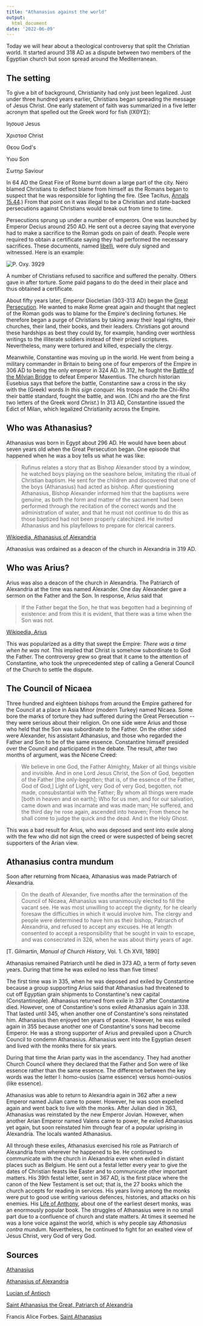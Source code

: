 ```yaml
---
title: "Athanasius against the world"
output:
  html_document
date: '2022-06-09'
---
```


Today we will hear about a theological controversy that split the Christian world. It started around 318 AD as a dispute between two members of the Egyptian church but soon spread around the Mediterranean.

## The setting

To give a bit of background, Christianity had only just been legalized. Just under three hundred years earlier, Christians began spreading the message of Jesus Christ. One early statement of faith was summarized in a five letter acronym that spelled out the Greek word for fish (ΙΧΘΥΣ):

Ιησουσ Jesus

Χριστοσ Christ

Θεου God's

Υιου Son

Σωτηρ Saviour

In 64 AD the Great Fire of Rome burnt down a large part of the city. Nero blamed Christians to deflect blame from himself as the Romans began to suspect that he was responsible for lighting the fire. (See Tacitus, [Annals 15.44](https://www.perseus.tufts.edu/hopper/text?doc=Tac.+Ann.+15.44&fromdoc=Perseus%3Atext%3A1999.02.0078).) From that point on it was illegal to be a Christian and state-backed persecutions against Christians would break out from time to time.

Persecutions sprung up under a number of emperors. One was launched by Emperor Decius around 250 AD. He sent out a decree saying that everyone had to make a sacrifice to the Roman gods on pain of death. People were required to obtain a certificate saying they had performed the necessary sacrifices. These documents, named [libelli](https://en.wikipedia.org/wiki/Libellus), were duly signed and witnessed. Here is an example:

![P. Oxy. 3929](/images/POxy3929.jpg)

A number of Christians refused to sacrifice and suffered the penalty. Others gave in after torture. Some paid pagans to do the deed in their place and thus obtained a certificate.

About fifty years later, Emperor Diocletian (303-313 AD) began the [Great Persecution](https://en.wikipedia.org/wiki/Diocletianic_Persecution). He wanted to make Rome great again and thought that neglect of the Roman gods was to blame for the Empire's declining fortunes. He therefore began a purge of Christians by taking away their legal rights, their churches, their land, their books, and their leaders. Christians got around these hardships as best they could by, for example, handing over worthless writings to the illiterate soldiers instead of their prized scriptures. Nevertheless, many were tortured and killed, especially the clergy.

Meanwhile, Constantine was moving up in the world. He went from being a military commander in Britain to being one of four emperors of the Empire in 306 AD to being the only emperor in 324 AD. In 312, he fought the [Battle of the Milvian Bridge](https://en.wikipedia.org/wiki/Battle_of_the_Milvian_Bridge) to defeat Emperor Maxentius. The church historian Eusebius says that before the battle, Constantine saw a cross in the sky with the (Greek) words *In this sign conquer.* His troops made the Chi-Rho their battle standard, fought the battle, and won. (Chi and rho are the first two letters of the Greek word *Christ*.) In 313 AD, Constantine issued the Edict of Milan, which legalized Christianity across the Empire.

## Who was Athanasius?

Athanasius was born in Egypt about 296 AD. He would have been about seven years old when the Great Persecution began. One episode that happened when he was a boy tells us what he was like:

> Rufinus relates a story that as Bishop Alexander stood by a window, he watched boys playing on the seashore below, imitating the ritual of Christian baptism. He sent for the children and discovered that one of the boys (Athanasius) had acted as bishop. After questioning Athanasius, Bishop Alexander informed him that the baptisms were genuine, as both the form and matter of the sacrament had been performed through the recitation of the correct words and the administration of water, and that he must not continue to do this as those baptized had not been properly catechized. He invited Athanasius and his playfellows to prepare for clerical careers.

[Wikipedia, Athanasius of Alexandria](https://en.wikipedia.org/wiki/Athanasius_of_Alexandria)

Athanasius was ordained as a deacon of the church in Alexandria in 319 AD.

## Who was Arius?

Arius was also a deacon of the church in Alexandria. The Patriarch of Alexandria at the time was named Alexander. One day Alexander gave a sermon on the Father and the Son. In response, Arius said that

> If the Father begat the Son, he that was begotten had a beginning of existence: and from this it is evident, that there was a time when the Son was not.

[Wikipedia, Arius](https://en.wikipedia.org/wiki/Arius)

This was popularized as a ditty that swept the Empire: *There was a time when he was not*. This implied that Christ is somehow subordinate to God the Father. The controversy grew so great that it came to the attention of Constantine, who took the unprecedented step of calling a General Council of the Church to settle the dispute.

## The Council of Nicaea

Three hundred and eighteen bishops from around the Empire gathered for the Council at a place in Asia Minor (modern Turkey) named Nicaea. Some bore the marks of torture they had suffered during the Great Persecution -- they were serious about their religion. On one side were Arius and those who held that the Son was subordinate to the Father. On the other sided were Alexander, his assistant Athanasius, and those who regarded the Father and Son to be of the same essence. Constantine himself presided over the Council and participated in the debate. The result, after two months of argument, was the Nicene Creed:

> We believe in one God, the Father Almighty, Maker of all things visible and invisible. And in one Lord Jesus Christ, the Son of God, begotten of the Father [the only-begotten; that is, of the essence of the Father, God of God,] Light of Light, very God of very God, begotten, not made, consubstantial with the Father; By whom all things were made [both in heaven and on earth]; Who for us men, and for our salvation, came down and was incarnate and was made man; He suffered, and the third day he rose again, ascended into heaven; From thence he shall come to judge the quick and the dead. And in the Holy Ghost.

This was a bad result for Arius, who was deposed and sent into exile along with the few who did not sign the creed or were suspected of being secret supporters of the Arian view.

## Athanasius contra mundum

Soon after returning from Nicaea, Athanasius was made Patriarch of Alexandria.

> On the death of Alexander, five months after the termination of the Council of Nicaea, Athanasius was unanimously elected to fill the vacant see. He was most unwilling to accept the dignity, for he clearly foresaw the difficulties in which it would involve him. The clergy and people were determined to have him as their bishop, Patriarch of Alexandria, and refused to accept any excuses. He at length consented to accept a responsibility that he sought in vain to escape, and was consecrated in 326, when he was about thirty years of age.

[T. Gilmartin, *Manual of Church History*, Vol. 1. Ch XVII, 1890]

Athanasius remained Patriarch until he died in 373 AD, a term of forty seven years. During that time he was exiled no less than five times!

The first time was in 335, when he was deposed and exiled by Constantine because a group supporting Arius said that Athanasius had threatened to cut off Egyptian grain shipments to Constantine's new capital (Constantinople). Athanasius returned from exile in 337 after Constantine died. However, one of Constantine's sons exiled Athanasius again in 338. That lasted until 345, when another one of Constantine's sons reinstated him. Athanasius then enjoyed ten years of peace. However, he was exiled again in 355 because another one of Constantine's sons had become Emperor. He was a strong supporter of Arius and prevailed upon a Church Council to condemn Athanasius. Athanasius went into the Egyptian desert and lived with the monks there for six years.

During that time the Arian party was in the ascendancy. They had another Church Council where they declared that the Father and Son were of like essence rather than the same essence. The difference between the key words was the letter I: homo-ousios (same essence) versus homoi-ousios (like essence).

Athanasius was able to return to Alexandria again in 362 after a new Emperor named Julian came to power. However, he was soon expelled again and went back to live with the monks. After Julian died in 363, Athanasius was reinstated by the new Emperor Jovian. However, when another Arian Emperor named Valens came to power, he exiled Athanasius yet again, but soon reinstated him through fear of a popular uprising in Alexandria. The locals wanted Athanasius.

All through these exiles, Athanasius exercised his role as Patriarch of Alexandria from wherever he happened to be. He continued to communicate with the church in Alexandria even when exiled in distant places such as Belgium. He sent out a festal letter every year to give the dates of Christian feasts like Easter and to communicate other important matters. His 39th festal letter, sent in 367 AD, is the first place where the canon of the New Testament is set out; that is, the 27 books which the church accepts for reading in services. His years living among the monks were put to good use writing various defences, histories, and attacks on his enemies. His [Life of Anthony](https://en.wikipedia.org/wiki/Anthony_the_Great), about one of the earliest desert monks, was an enormously popular book. The struggles of Athanasius were in no small part due to a confluence of church and state matters. At times it seemed he was a lone voice against the world, which is why people say *Athanasius contra mundum*. Nevertheless, he continued to fight for an exalted view of Jesus Christ, very God of very God.

## Sources

[Athanasius](https://www.christianitytoday.com/history/people/theologians/athanasius.html)

[Athanasius of Alexandria](https://en.wikipedia.org/wiki/Athanasius_of_Alexandria)

[Lucian of Antioch](https://www.ccel.org/ccel/schaff/hcc2.v.xv.xxxvi.html)

[Saint Athanasius the Great, Patriarch of Alexandria](https://www.oca.org/index.php/saints/lives/2014/05/02/101269-saint-athanasius-the-great-patriarch-of-alexandria)

Francis Alice Forbes. [Saint Athanasius](https://www.gutenberg.org/cache/epub/27707/pg27707.html)